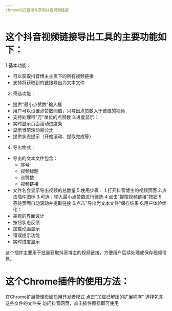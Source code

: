 ```yaml
--- 
chrome浏览器插件获取抖音视频链接
---
```


# 这个抖音视频链接导出工具的主要功能如下：
1.基本功能：
  - 可以获取抖音博主主页下的所有视频链接
  - 支持将获取到的链接导出为文本文件
2. 筛选功能：
  - 提供"最小点赞数"输入框
  - 用户可以设置点赞数阈值，只导出点赞数大于该值的视频
  - 支持处理带"万"单位的点赞数
3.进度显示：
  - 实时显示页面滚动进度条
  - 显示当前滚动百分比
  - 提供状态提示（开始滚动、提取完成等）
4. 导出格式：
  - 导出的文本文件包含：
    - 序号
    - 视频标题
    - 点赞数
    - 视频链接
  - 文件名会显示导出视频的总数量
5.使用步骤：
  1.打开抖音博主的视频页面
  2.点击插件图标
  3.可选：输入最小点赞数进行筛选
  4.点击"提取视频链接"按钮
  5.等待页面自动滚动并提取链接
  6.点击"导出为文本文件"保存结果
6.用户体验优化：
  - 美观的界面设计
  - 按钮状态反馈
  - 加载动画显示
  - 错误提示功能
  - 实时进度显示
    
这个插件主要用于批量获取抖音博主的视频链接，方便用户后续处理或保存视频信息。

# 这个Chrome插件的使用方法：
在Chrome扩展管理页面启用开发者模式
点击"加载已解压的扩展程序"
选择包含这些文件的文件夹
访问抖音网页，点击插件图标即可使用
